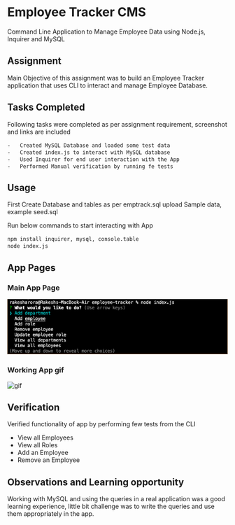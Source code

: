 # Employee Tracker CMS

Command Line Application to Manage Employee Data using Node.js, Inquirer and MySQL

## Assignment

Main Objective of this assignment was to build an Employee Tracker application that uses CLI to interact and manage Employee Database.

## Tasks Completed

Following tasks were completed as per assignment requirement, screenshot and links are included

    -   Created MySQL Database and loaded some test data
    -   Created index.js to interact with MySQL database
    -   Used Inquirer for end user interaction with the App
    -   Performed Manual verification by running fe tests

## Usage

First Create Database and tables as per emptrack.sql
upload Sample data, example seed.sql

Run below commands to start interacting with App

```
npm install inquirer, mysql, console.table
node index.js
```
## App Pages

### Main App Page

![main_page](Assets/main_page.png)

### Working App gif

![gif](Assets/employee-tracker.gif)

## Verification

Verified functionality of app by performing few tests from the CLI

-   View all Employees
-   View all Roles
-   Add an Employee
-   Remove an Employee

## Observations and Learning opportunity

Working with MySQL and using the queries in a real application was a good learning experience, little bit challenge was to write the queries and use them appropriately in the app.

